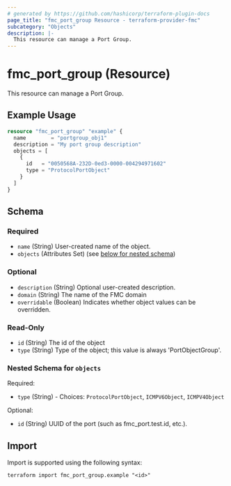 ```yaml
---
# generated by https://github.com/hashicorp/terraform-plugin-docs
page_title: "fmc_port_group Resource - terraform-provider-fmc"
subcategory: "Objects"
description: |-
  This resource can manage a Port Group.
---
```


# fmc_port_group (Resource)

This resource can manage a Port Group.

## Example Usage

```terraform
resource "fmc_port_group" "example" {
  name        = "portgroup_obj1"
  description = "My port group description"
  objects = [
    {
      id   = "0050568A-232D-0ed3-0000-004294971602"
      type = "ProtocolPortObject"
    }
  ]
}
```

<!-- schema generated by tfplugindocs -->
## Schema

### Required

- `name` (String) User-created name of the object.
- `objects` (Attributes Set) (see [below for nested schema](#nestedatt--objects))

### Optional

- `description` (String) Optional user-created description.
- `domain` (String) The name of the FMC domain
- `overridable` (Boolean) Indicates whether object values can be overridden.

### Read-Only

- `id` (String) The id of the object
- `type` (String) Type of the object; this value is always 'PortObjectGroup'.

<a id="nestedatt--objects"></a>
### Nested Schema for `objects`

Required:

- `type` (String) - Choices: `ProtocolPortObject`, `ICMPV6Object`, `ICMPV4Object`

Optional:

- `id` (String) UUID of the port (such as fmc_port.test.id, etc.).

## Import

Import is supported using the following syntax:

```shell
terraform import fmc_port_group.example "<id>"
```
